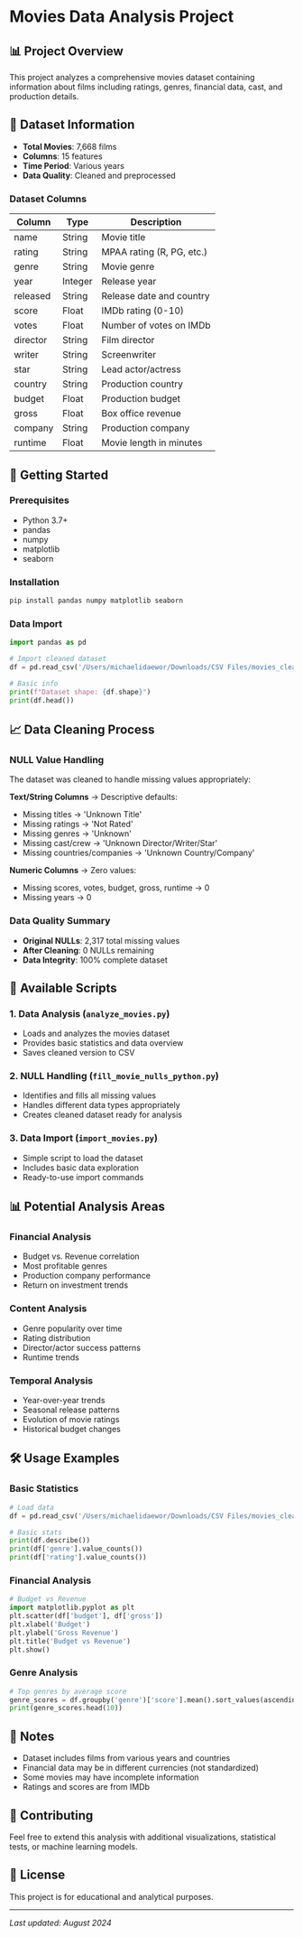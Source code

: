 # Movies Data Analysis Project

## 📊 Project Overview
This project analyzes a comprehensive movies dataset containing information about films including ratings, genres, financial data, cast, and production details.



## 🎯 Dataset Information
- **Total Movies**: 7,668 films
- **Columns**: 15 features
- **Time Period**: Various years
- **Data Quality**: Cleaned and preprocessed

### Dataset Columns
| Column | Type | Description |
|--------|------|-------------|
| name | String | Movie title |
| rating | String | MPAA rating (R, PG, etc.) |
| genre | String | Movie genre |
| year | Integer | Release year |
| released | String | Release date and country |
| score | Float | IMDb rating (0-10) |
| votes | Float | Number of votes on IMDb |
| director | String | Film director |
| writer | String | Screenwriter |
| star | String | Lead actor/actress |
| country | String | Production country |
| budget | Float | Production budget |
| gross | Float | Box office revenue |
| company | String | Production company |
| runtime | Float | Movie length in minutes |

## 🚀 Getting Started

### Prerequisites
- Python 3.7+
- pandas
- numpy
- matplotlib
- seaborn

### Installation
```bash
pip install pandas numpy matplotlib seaborn
```

### Data Import
```python
import pandas as pd

# Import cleaned dataset
df = pd.read_csv('/Users/michaelidaewor/Downloads/CSV Files/movies_cleaned.csv', header=0)

# Basic info
print(f"Dataset shape: {df.shape}")
print(df.head())
```

## 📈 Data Cleaning Process

### NULL Value Handling
The dataset was cleaned to handle missing values appropriately:

**Text/String Columns** → Descriptive defaults:
- Missing titles → 'Unknown Title'
- Missing ratings → 'Not Rated'
- Missing genres → 'Unknown'
- Missing cast/crew → 'Unknown Director/Writer/Star'
- Missing countries/companies → 'Unknown Country/Company'

**Numeric Columns** → Zero values:
- Missing scores, votes, budget, gross, runtime → 0
- Missing years → 0

### Data Quality Summary
- **Original NULLs**: 2,317 total missing values
- **After Cleaning**: 0 NULLs remaining
- **Data Integrity**: 100% complete dataset

## 🔧 Available Scripts

### 1. Data Analysis (`analyze_movies.py`)
- Loads and analyzes the movies dataset
- Provides basic statistics and data overview
- Saves cleaned version to CSV

### 2. NULL Handling (`fill_movie_nulls_python.py`)
- Identifies and fills all missing values
- Handles different data types appropriately
- Creates cleaned dataset ready for analysis

### 3. Data Import (`import_movies.py`)
- Simple script to load the dataset
- Includes basic data exploration
- Ready-to-use import commands

## 📊 Potential Analysis Areas

### Financial Analysis
- Budget vs. Revenue correlation
- Most profitable genres
- Production company performance
- Return on investment trends

### Content Analysis
- Genre popularity over time
- Rating distribution
- Director/actor success patterns
- Runtime trends

### Temporal Analysis
- Year-over-year trends
- Seasonal release patterns
- Evolution of movie ratings
- Historical budget changes

## 🛠️ Usage Examples

### Basic Statistics
```python
# Load data
df = pd.read_csv('/Users/michaelidaewor/Downloads/CSV Files/movies_cleaned.csv')

# Basic stats
print(df.describe())
print(df['genre'].value_counts())
print(df['rating'].value_counts())
```

### Financial Analysis
```python
# Budget vs Revenue
import matplotlib.pyplot as plt
plt.scatter(df['budget'], df['gross'])
plt.xlabel('Budget')
plt.ylabel('Gross Revenue')
plt.title('Budget vs Revenue')
plt.show()
```

### Genre Analysis
```python
# Top genres by average score
genre_scores = df.groupby('genre')['score'].mean().sort_values(ascending=False)
print(genre_scores.head(10))
```

## 📝 Notes
- Dataset includes films from various years and countries
- Financial data may be in different currencies (not standardized)
- Some movies may have incomplete information
- Ratings and scores are from IMDb

## 🤝 Contributing
Feel free to extend this analysis with additional visualizations, statistical tests, or machine learning models.

## 📄 License
This project is for educational and analytical purposes.

---
*Last updated: August 2024*
